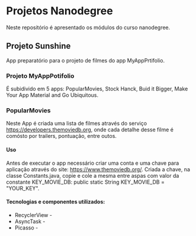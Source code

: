 
# Projetos Nanodegree 

Neste repositório é apresentado os módulos do curso nanodegree. 

## Projeto Sunshine
App preparatório para o projeto de filmes do app MyAppPrtifolio. 

### Projeto MyAppPotifolio
É subidivido em 5 apps: PopularMovies, Stock Hanck, Buid it Bigger, Make Your App Material and Go Ubiquitous.
  
### PopularMovies 
Neste App é criada uma lista de filmes através do serviço https://developers.themoviedb.org, onde cada detalhe desse filme é comósto por trailers, pontuação, entre outos.  

#### Uso
Antes de executar o app necessário criar uma conta e uma chave para aplicação através do site: https://www.themoviedb.org/.
Criada a chave, na classe Constants.java, copie e cole a mesma entre aspas com valor da constante KEY_MOVIE_DB:
public static String KEY_MOVIE_DB = "YOUR_KEY".
      
#### Tecnologias e componentes utilizados:
* RecyclerView - 
* AsyncTask -
* Picasso  -
   



